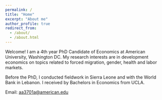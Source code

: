 ```yaml
---
permalink: /
title: "Home"
excerpt: "About me"
author_profile: true
redirect_from: 
  - /about/
  - /about.html
---
```


Welcome! I am a 4th year PhD Candidate of Economics at American University, Washington DC. My research interests are in development economics on topics related to forced migration, gender, health and labor markets. 

Before the PhD, I conducted fieldwork in Sierra Leone and with the World Bank in Lebanon. I received by Bachelors in Economics from UCLA.

Email: aa3701a@american.edu
